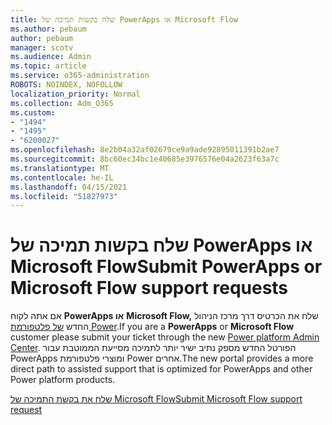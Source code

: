 ```yaml
---
title: שלח בקשות תמיכה של PowerApps או Microsoft Flow
ms.author: pebaum
author: pebaum
manager: scotv
ms.audience: Admin
ms.topic: article
ms.service: o365-administration
ROBOTS: NOINDEX, NOFOLLOW
localization_priority: Normal
ms.collection: Adm_O365
ms.custom:
- "1494"
- "1495"
- "6200027"
ms.openlocfilehash: 8e2b04a32af02679ce9a9ade92895011391b2ae7
ms.sourcegitcommit: 8bc60ec34bc1e40685e3976576e04a2623f63a7c
ms.translationtype: MT
ms.contentlocale: he-IL
ms.lasthandoff: 04/15/2021
ms.locfileid: "51827973"
---
```

# <a name="submit-powerapps-or-microsoft-flow-support-requests"></a><span data-ttu-id="92dba-102">שלח בקשות תמיכה של PowerApps או Microsoft Flow</span><span class="sxs-lookup"><span data-stu-id="92dba-102">Submit PowerApps or Microsoft Flow support requests</span></span>

<span data-ttu-id="92dba-103">אם אתה לקוח **PowerApps או** **Microsoft Flow,** שלח את הכרטיס דרך מרכז הניהול החדש [של פלטפורמת Power](https://admin.powerplatform.microsoft.com/support?newTicket&product=15819).</span><span class="sxs-lookup"><span data-stu-id="92dba-103">If you are a **PowerApps** or **Microsoft Flow** customer please submit your ticket through the new [Power platform Admin Center](https://admin.powerplatform.microsoft.com/support?newTicket&product=15819).</span></span> <span data-ttu-id="92dba-104">הפורטל החדש מספק נתיב ישיר יותר לתמיכה מסייעת הממוטבת עבור PowerApps ומוצרי פלטפורמת Power אחרים.</span><span class="sxs-lookup"><span data-stu-id="92dba-104">The new portal provides a more direct path to assisted support that is optimized for PowerApps and other Power platform products.</span></span>

[<span data-ttu-id="92dba-105">שלח את בקשת התמיכה של Microsoft Flow</span><span class="sxs-lookup"><span data-stu-id="92dba-105">Submit Microsoft Flow support request</span></span>](https://admin.powerplatform.microsoft.com/support?newTicket&product=Flow)